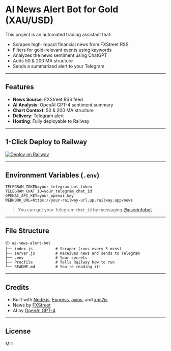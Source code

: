 # AI News Alert Bot for Gold (XAU/USD)

This project is an automated trading assistant that:
- Scrapes high-impact financial news from FXStreet RSS
- Filters for gold-relevant events using keywords
- Analyzes the news sentiment using ChatGPT
- Adds 50 & 200 MA structure
- Sends a summarized alert to your Telegram

---

## Features
- **News Source**: FXStreet RSS feed
- **AI Analysis**: OpenAI GPT-4 sentiment summary
- **Chart Context**: 50 & 200 MA structure
- **Delivery**: Telegram alert
- **Hosting**: Fully deployable to Railway

---

## 1-Click Deploy to Railway

[![Deploy on Railway](https://railway.app/button.svg)](https://railway.app/new/template?template=https://github.com/YOUR_GITHUB_USERNAME/ai-news-alert-bot)

---

## Environment Variables (`.env`)

```
TELEGRAM_TOKEN=your_telegram_bot_token
TELEGRAM_CHAT_ID=your_telegram_chat_id
OPENAI_API_KEY=your_openai_key
WEBHOOK_URL=https://your-railway-url.up.railway.app/news
```

> You can get your Telegram `chat_id` by messaging [@userinfobot](https://t.me/userinfobot)

---

## File Structure

```
📦 ai-news-alert-bot
├── index.js          # Scraper (runs every 5 mins)
├── server.js         # Receives news and sends to Telegram
├── .env              # Your secrets
├── Procfile          # Tells Railway how to run
└── README.md         # You're reading it!
```

---

## Credits
- Built with [Node.js](https://nodejs.org/), [Express](https://expressjs.com/), [axios](https://www.npmjs.com/package/axios), and [xml2js](https://www.npmjs.com/package/xml2js)
- News by [FXStreet](https://www.fxstreet.com/)
- AI by [OpenAI GPT-4](https://platform.openai.com/)

---

## License
MIT
